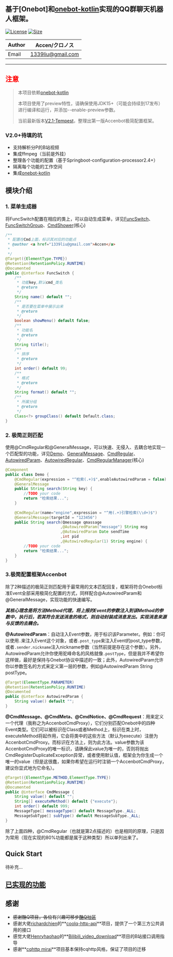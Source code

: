 **基于[Onebot]和[onebot-kotlin](https://github.com/yyuueexxiinngg/onebot-kotlin)实现的QQ群聊天机器人框架。**
---

[![License](https://img.shields.io/github/license/AcceNoi/dmzjbot)](https://img.shields.io/github/license/AcceNoi/dmzjbot) [![Size](https://img.shields.io/github/repo-size/AcceNoi/dmzjbot)](https://img.shields.io/github/repo-size/AcceNoi/dmzjbot)

| Author | Accen/クロノス    |
| ------ | ----------------- |
| Email  | 1339liu@gmail.com |

---

##  <font color="red">注意</font>
>本项目依赖[onebot-kotlin](https://github.com/yyuueexxiinngg/onebot-kotlin)
>
>本项目使用了preview特性，请确保使用JDK15+（可能会持续到17发布）进行编译和运行，并添加--enable-preview参数。
>
>当前最新版本[V2.1-Tempest](https://github.com/AcceNoi/dmzjbot/releases/tag/V2.1-Tempest)，整理出第一版Accenbot极简配置框架。
>

### V2.0+待填的坑
- 支持解析分P的B站视频
- 集成ffmpeg（当前是外挂）
- 整理各个功能的配置（基于Springboot-configuration-processor2.4+）
- 隔离每个功能的工作空间
- 集成[onebot-kotlin](https://github.com/yyuueexxiinngg/onebot-kotlin)

## 模块介绍

### 1. 菜单生成器

将FuncSwitch配置在相应的类上，可以自动生成菜单，详见[FuncSwitch](https://github.com/AcceNoi/accenbot/blob/master/src/main/java/org/accen/dmzj/core/annotation/FuncSwitch.java)、[FuncSwitchGroup](https://github.com/AcceNoi/accenbot/blob/master/src/main/java/org/accen/dmzj/core/annotation/FuncSwitchGroup.java)、[CmdShower](https://github.com/AcceNoi/accenbot/blob/master/src/main/java/org/accen/dmzj/core/handler/CmdShower.java)(核心)

```java
/**
 * 配置在Cmd上面，标识其对应的功能点
 * @author <a href="1339liu@gmail.com">Accen</a>
 *
 */
@Target({ElementType.TYPE})
@Retention(RetentionPolicy.RUNTIME)
@Documented
public @interface FuncSwitch {
	/**
	 * 功能key,默认cmd_类名
	 * @return
	 */
	String name() default "";
	/**
	 * 是否要在菜单中展示出来
	 * @return
	 */
	boolean showMenu() default false;
	/**
	 * 功能名
	 * @return
	 */
	String title();
	/**
	 * 排序
	 * @return
	 */
	int order() default 99;
	/**
	 * 格式
	 * @return
	 */
	String format() default "";
	/**
	 * 所属分组
	 * @return
	 */
	Class<?> groupClass() default Default.class;
}
```

### 2. 极简正则匹配

使用@CmdRegular和@GeneralMessage，可以快速、无侵入、去耦合地实现一个匹配型的功能，详见[Demo](https://github.com/AcceNoi/accenbot/blob/master/src/test/java/dmzjbot/Demo.java)、[GeneralMessage](https://github.com/AcceNoi/accenbot/blob/master/src/main/java/org/accen/dmzj/core/annotation/GeneralMessage.java)、[CmdRegular](https://github.com/AcceNoi/accenbot/blob/master/src/main/java/org/accen/dmzj/core/annotation/CmdRegular.java)、[ AutowiredParam](https://github.com/AcceNoi/accenbot/blob/master/src/main/java/org/accen/dmzj/core/annotation/AutowiredParam.java)、[AutowiredRegular](https://github.com/AcceNoi/accenbot/blob/master/src/main/java/org/accen/dmzj/core/annotation/AutowiredRegular.java)、[CmdRegularManager](https://github.com/AcceNoi/accenbot/blob/master/src/main/java/org/accen/dmzj/core/handler/CmdRegularManager.java)(核心)

```java
@Component
public class Demo {
	@CmdRegular(expression = "^检索(.+)$",enableAutowiredParam = false)
	@GeneralMessage
	public String search(String key) {
		//TODO your code
		return "检索结果...";
	}
	
	@CmdRegular(name="engine",expression = "^用(.+)引擎检索(\\d+)$")
	@GeneralMessage(targetId = "123456")
	public String search(Qmessage qmassage
						,@AutowiredParam("message") String msg
						,@AutowiredParam Date sendTime
						,int pid
						,@AutowiredRegular(1) String engine) {
		//TODO your code
		return "检索结果...";
	}
}
```

### 3.极简配置框架Accenbot

除了2种描述的极简正则匹配用于最常用的文本匹配回复，框架将符合Onebot标准Event全部采用极简化配置的方式，同样配合@AutowiredParam和@GeneralMessage，实现功能的快速编写。

***其核心理念是将方法Method代理，将上报的Event的参数注入到该Method的参数中，执行后，若其符合发送消息的格式，则自动封装成消息发出。实现消息来源与反馈的去耦合。***

**@AutowiredParam**：自动注入Event参数，用于标识该Parameter。例如：你可以使用```.```来注入Event这个对象，或者```.post_type```来注入Event的post_type参数，或者```.sender.nickname```注入nickname参数（当然前提是存在这个参数）。另外，AutowiredParam允许你使用驼峰命名的风格就像```.postType```，但是我并不希望你这样做，最好是保持与Onebot协议中描述的一致；此外，AutowiredParam允许你以参数签名的方式来定义第一层的参数，例如@AutowiredParam String postType。

```java
@Target(ElementType.PARAMETER)
@Retention(RetentionPolicy.RUNTIME)
@Documented
public @interface AutowiredParam {
	String value() default "";
}
```

**@CmdMessage、@CmdMeta、@CmdNotice、@CmdRequest**：用来定义一个代理（我称之为AccenbotCmdProxy），它们分别匹配Onebot中的四种Event类型。它们可以被标识在Class或者Method上，标识在类上时，executeMethod将起作用，它会将类中的这些方法（默认为execute）注册为AccenbotCmdProxy。而标识在方法上，则为此方法。value参数为该AccenbotCmdProxy的唯一标识，请确保此value为唯一的，否则将抛出CmdRegisterDuplicateException异常，或者使用默认值，框架会为你生成一个唯一的value（但是这很蠢，如果你希望在运行时注销一个AccenbotCmdProxy，建议你显式地为它命名）。

```java
@Target({ElementType.METHOD,ElementType.TYPE})
@Retention(RetentionPolicy.RUNTIME)
@Documented
public @interface CmdMessage {
	String value() default "";
	String[] executeMethod() default {"execute"};
	int order() default 999;
	MessageType[] messageType() default MessageType._ALL;
	MessageSubType[] subType() default MessageSubType._ALL;
}
```

除了上面四种，@CmdRegular（也就是第2点描述的）也是相同的原理，只是因为常用（现在实现的80%功能都是属于这种类型）所以单列出来了。

## Quick Start

待补充...

## [已实现的功能](https://github.com/AcceNoi/accenbot/blob/master/README-FUNCTION.md)

## 感谢

  - ~~感谢酷Q项目，各位有兴趣可移步[酷Q社区]( https://cqp.cc/ )~~
  - 感谢大佬[richardchien](https://github.com/richardchien)的**[coolq-http-api](https://github.com/richardchien/coolq-http-api)**项目，提供了一个第三方公共调用的接口
  - 感觉大佬[Henryhaohao](https://github.com/Henryhaohao)的**[Bilibili_video_download](https://github.com/Henryhaohao/Bilibili_video_download)**项目的B站接口调用指导
  - 感谢**[cqhttp mirai](https://github.com/yyuueexxiinngg/cqhttp-mirai)**项目基本保持cqhttp风格，保证了项目的迁移

